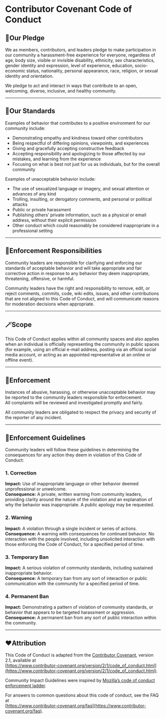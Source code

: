 # Contributor Covenant Code of Conduct

## 🧾Our Pledge

We as members, contributors, and leaders pledge to make participation in our community a harassment-free experience for everyone, regardless of age, body size, visible or invisible disability, ethnicity, sex characteristics, gender identity and expression, level of experience, education, socio-economic status, nationality, personal appearance, race, religion, or sexual identity and orientation.

We pledge to act and interact in ways that contribute to an open, welcoming, diverse, inclusive, and healthy community.

---

## 🤝Our Standards

Examples of behavior that contributes to a positive environment for our community include:

- Demonstrating empathy and kindness toward other contributors
- Being respectful of differing opinions, viewpoints, and experiences
- Giving and gracefully accepting constructive feedback
- Accepting responsibility and apologizing to those affected by our mistakes, and learning from the experience
- Focusing on what is best not just for us as individuals, but for the overall community

Examples of unacceptable behavior include:

- The use of sexualized language or imagery, and sexual attention or advances of any kind
- Trolling, insulting, or derogatory comments, and personal or political attacks
- Public or private harassment
- Publishing others’ private information, such as a physical or email address, without their explicit permission
- Other conduct which could reasonably be considered inappropriate in a professional setting

---

## 🎯Enforcement Responsibilities

Community leaders are responsible for clarifying and enforcing our standards of acceptable behavior and will take appropriate and fair corrective action in response to any behavior they deem inappropriate, threatening, offensive, or harmful.

Community leaders have the right and responsibility to remove, edit, or reject comments, commits, code, wiki edits, issues, and other contributions that are not aligned to this Code of Conduct, and will communicate reasons for moderation decisions when appropriate.

---

## 🪄Scope

This Code of Conduct applies within all community spaces and also applies when an individual is officially representing the community in public spaces (for example, using an official e-mail address, posting via an official social media account, or acting as an appointed representative at an online or offline event).

---

## 🚀Enforcement

Instances of abusive, harassing, or otherwise unacceptable behavior may be reported to the community leaders responsible for enforcement.  
All complaints will be reviewed and investigated promptly and fairly.

All community leaders are obligated to respect the privacy and security of the reporter of any incident.

---

## 🧾Enforcement Guidelines

Community leaders will follow these guidelines in determining the consequences for any action they deem in violation of this Code of Conduct:

### 1. Correction

**Impact:** Use of inappropriate language or other behavior deemed unprofessional or unwelcome.  
**Consequence:** A private, written warning from community leaders, providing clarity around the nature of the violation and an explanation of why the behavior was inappropriate. A public apology may be requested.

### 2. Warning

**Impact:** A violation through a single incident or series of actions.  
**Consequence:** A warning with consequences for continued behavior. No interaction with the people involved, including unsolicited interaction with those enforcing the Code of Conduct, for a specified period of time.

### 3. Temporary Ban

**Impact:** A serious violation of community standards, including sustained inappropriate behavior.  
**Consequence:** A temporary ban from any sort of interaction or public communication with the community for a specified period of time.

### 4. Permanent Ban

**Impact:** Demonstrating a pattern of violation of community standards, or behavior that appears to be targeted harassment or aggression.  
**Consequence:** A permanent ban from any sort of public interaction within the community.

---

## ❤️Attribution

This Code of Conduct is adapted from the [Contributor Covenant](https://www.contributor-covenant.org), version 2.1, available at  
[https://www.contributor-covenant.org/version/2/1/code_of_conduct.html](https://www.contributor-covenant.org/version/2/1/code_of_conduct.html).

Community Impact Guidelines were inspired by [Mozilla’s code of conduct enforcement ladder](https://github.com/mozilla/diversity).

For answers to common questions about this code of conduct, see the FAQ at  
[https://www.contributor-covenant.org/faq](https://www.contributor-covenant.org/faq).
